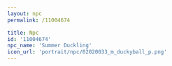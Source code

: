 ```yaml
---
layout: npc
permalink: /11004674

title: Npc
id: '11004674'
npc_name: 'Summer Duckling'
icon_url: 'portrait/npc/02020033_m_duckyball_p.png'
---
```

